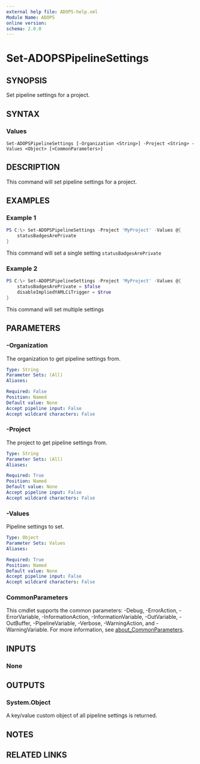 ```yaml
---
external help file: ADOPS-help.xml
Module Name: ADOPS
online version:
schema: 2.0.0
---
```


# Set-ADOPSPipelineSettings

## SYNOPSIS
Set pipeline settings for a project.

## SYNTAX

### Values
```
Set-ADOPSPipelineSettings [-Organization <String>] -Project <String> -Values <Object> [<CommonParameters>]
```


## DESCRIPTION
This command will set pipeline settings for a project.

## EXAMPLES

### Example 1
```powershell
PS C:\> Set-ADOPSPipelineSettings -Project 'MyProject' -Values @{
    statusBadgesArePrivate
}
```

This command will set a single setting `statusBadgesArePrivate`

### Example 2
```powershell
PS C:\> Set-ADOPSPipelineSettings -Project 'MyProject' -Values @{
    statusBadgesArePrivate = $false
    disableImpliedYAMLCiTrigger = $true
}
```

This command will set multiple settings

## PARAMETERS


### -Organization
The organization to get pipeline settings from.

```yaml
Type: String
Parameter Sets: (All)
Aliases:

Required: False
Position: Named
Default value: None
Accept pipeline input: False
Accept wildcard characters: False
```

### -Project
The project to get pipeline settings from.

```yaml
Type: String
Parameter Sets: (All)
Aliases:

Required: True
Position: Named
Default value: None
Accept pipeline input: False
Accept wildcard characters: False
```

### -Values
Pipeline settings to set.

```yaml
Type: Object
Parameter Sets: Values
Aliases:

Required: True
Position: Named
Default value: None
Accept pipeline input: False
Accept wildcard characters: False
```

### CommonParameters
This cmdlet supports the common parameters: -Debug, -ErrorAction, -ErrorVariable, -InformationAction, -InformationVariable, -OutVariable, -OutBuffer, -PipelineVariable, -Verbose, -WarningAction, and -WarningVariable. For more information, see [about_CommonParameters](http://go.microsoft.com/fwlink/?LinkID=113216).

## INPUTS

### None

## OUTPUTS

### System.Object

A key/value custom object of all pipeline settings is returned.

## NOTES

## RELATED LINKS
